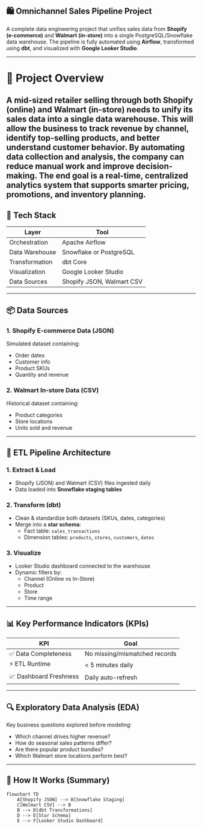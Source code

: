 ## 🛍️ Omnichannel Sales Pipeline Project

A complete data engineering project that unifies sales data from **Shopify (e-commerce)** and **Walmart (in-store)** into a single PostgreSQL/Snowflake data warehouse. The pipeline is fully automated using **Airflow**, transformed using **dbt**, and visualized with **Google Looker Studio**.

---

# 🚀 Project Overview

A mid-sized retailer selling through both Shopify (online) and Walmart (in-store) needs to unify its sales data into a single data warehouse. This will allow the business to track revenue by channel, identify top-selling products, and better understand customer behavior. By automating data collection and analysis, the company can reduce manual work and improve decision-making. The end goal is a real-time, centralized analytics system that supports smarter pricing, promotions, and inventory planning.
---

## 🧱 Tech Stack

| Layer          | Tool                    |
| -------------- | ----------------------- |
| Orchestration  | Apache Airflow          |
| Data Warehouse | Snowflake or PostgreSQL |
| Transformation| dbt Core                |
| Visualization  | Google Looker Studio    |
| Data Sources   | Shopify JSON, Walmart CSV |

---

## 📦 Data Sources

### 1. Shopify E-commerce Data (JSON)
Simulated dataset containing:
- Order dates
- Customer info
- Product SKUs
- Quantity and revenue

### 2. Walmart In-store Data (CSV)
Historical dataset containing:
- Product categories
- Store locations
- Units sold and revenue

---

## 🧪 ETL Pipeline Architecture

### 1. **Extract & Load**
- Shopify (JSON) and Walmart (CSV) files ingested daily
- Data loaded into **Snowflake staging tables**

### 2. **Transform (dbt)**
- Clean & standardize both datasets (SKUs, dates, categories)
- Merge into a **star schema**:
  - Fact table: `sales_transactions`
  - Dimension tables: `products`, `stores`, `customers`, `dates`

### 3. **Visualize**
- Looker Studio dashboard connected to the warehouse
- Dynamic filters by:
  - Channel (Online vs In-Store)
  - Product
  - Store
  - Time range

---

## 📊 Key Performance Indicators (KPIs)

| KPI                            | Goal                             |
| ----------------------------- | -------------------------------- |
| ✅ Data Completeness           | No missing/mismatched records   |
| ⚡ ETL Runtime                 | < 5 minutes daily               |
| 📈 Dashboard Freshness        | Daily auto-refresh              |

---

## 🔍 Exploratory Data Analysis (EDA)

Key business questions explored before modeling:
- Which channel drives higher revenue?
- How do seasonal sales patterns differ?
- Are there popular product bundles?
- Which Walmart store locations perform best?

---

## 🧠 How It Works (Summary)

```mermaid
flowchart TD
    A[Shopify JSON] --> B[Snowflake Staging]
    C[Walmart CSV] --> B
    B --> D[dbt Transformations]
    D --> E[Star Schema]
    E --> F[Looker Studio Dashboard]

